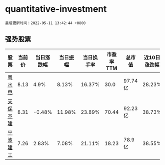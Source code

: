 # quantitative-investment

`最后更新时间：2022-05-11 13:42:44 +0800`

## 强势股票

|股票|当前价|当日涨跌幅|当日振幅|当日换手率|市盈率TTM|总市值|近10日涨跌幅|
|----|----|----|----|----|----|----|----|
|[粤水电](https://xueqiu.com/S/SZ002060)|8.13|4.9%|8.13%|16.37%|30.0|97.74亿|28.23%|
|[天保基建](https://xueqiu.com/S/SZ000965)|8.31|-0.48%|11.98%|23.89%|70.44|92.23亿|38.73%|
|[宁波建工](https://xueqiu.com/S/SH601789)|7.26|2.83%|7.08%|21.11%|18.23|78.9亿|38.55%|
